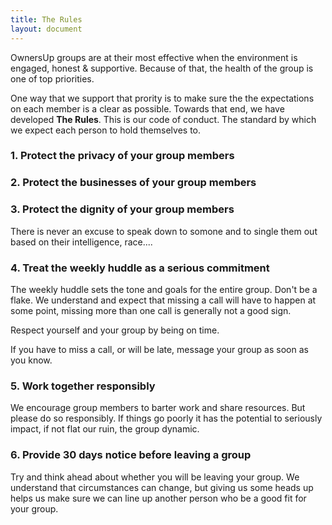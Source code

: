 ```yaml
---
title: The Rules
layout: document
---
```

OwnersUp groups are at their most effective when the environment is engaged, honest & supportive. Because of that, the health of the group is one of top priorities.

One way that we support that prority is to make sure the the expectations on each member is a clear as possible. Towards that end, we have developed **The Rules**. This is our code of conduct. The standard by which we expect each person to hold themselves to.

### 1. Protect the privacy of your group members



### 2. Protect the businesses of your group members



### 3. Protect the dignity of your group members

There is never an excuse to speak down to somone and to single them out based on their intelligence, race....

### 4. Treat the weekly huddle as a serious commitment

The weekly huddle sets the tone and goals for the entire group. Don't be a flake. We understand and expect that missing a call will have to happen at some point, missing more than one call is generally not a good sign.

Respect yourself and your group by being on time.

If you have to miss a call, or will be late, message your group as soon as you know.

### 5. Work together responsibly

We encourage group members to barter work and share resources. But please do so responsibly. If things go poorly it has the potential to seriously impact, if not flat our ruin, the group dynamic.

### 6. Provide 30 days notice before leaving a group

Try and think ahead about whether you will be leaving your group. We understand that circumstances can change, but giving us some heads up helps us make sure we can line up another person who be a good fit for your group.
